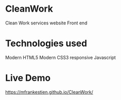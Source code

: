 # CleanWork
Clean Work services website Front end 

# Technologies used

Modern HTML5
Modern CSS3
responsive
Javascript

# Live Demo 
https://mfrankestien.github.io/CleanWork/
